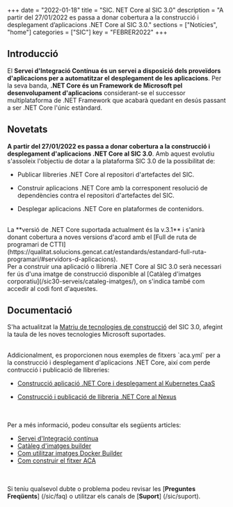 +++
date        = "2022-01-18"
title       = "SIC. NET Core al SIC 3.0"
description = "A partir del 27/01/2022 es passa a donar cobertura a la construcció i desplegament d’aplicacions .NET Core al SIC 3.0."
sections    = ["Notícies", "home"]
categories  = ["SIC"]
key         = "FEBRER2022"
+++

## Introducció

El **Servei d'Integració Contínua és un servei a disposició dels proveïdors d'aplicacions per a automatitzar el desplegament
de les aplicacions**. Per la seva banda, **.NET Core és un Framework de Microsoft pel desenvolupament d'aplicacions** considerant-se
el successor multiplataforma de .NET Framework que acabarà quedant en desús passant a ser .NET Core l'únic estàndard.


## Novetats

**A partir del 27/01/2022 es passa a donar cobertura a la construcció i desplegament d'aplicacions .NET Core al SIC 3.0**.
Amb aquest evolutiu s'assoleix l'objectiu de dotar a la plataforma SIC 3.0 de la possibilitat de:

* Publicar llibreries .NET Core al repositori d'artefactes del SIC.

* Construir aplicacions .NET Core amb la corresponent resolució de dependències contra el
repositori d'artefactes del SIC.

* Desplegar aplicacions .NET Core en plataformes de contenidors.

<br/>
La **versió de .NET Core suportada actualment és la v.3.1** i s'anirà donant cobertura a noves versions d'acord amb el
[Full de ruta de programari de CTTI](https://qualitat.solucions.gencat.cat/estandards/estandard-full-ruta-programari/#servidors-d-aplicacions).

<br/>
Per a construir una aplicació o llibreria .NET Core al SIC 3.0 serà necessari fer ús d'una imatge de construcció disponible al
[Catàleg d'imatges corporatiu](/sic30-serveis/cataleg-imatges/), on s'indica també com accedir al codi font d'aquestes.

## Documentació

S'ha actualitzat la [Matriu de tecnologies de construcció](/sic30-serveis/ci/#matriu-de-tecnologies-de-construcció) del SIC 3.0,
afegint la taula de les noves tecnologies Microsoft suportades.

<br/>
Addicionalment, es proporcionen nous exemples de fitxers `aca.yml` per a la construcció i desplegament d'aplicacions .NET Core,
així com perde contrucció i publicació de llibreries:

* [Construcció aplicació .NET Core i desplegament al Kubernetes CaaS](/related/sic/3.0/aca_const_despl_dotnet_kubernetes_caas.yml)

* [Construcció i publicació de llibreria .NET Core al Nexus](/related/sic/3.0/aca_const_publi_nexus_dotnet_lib.yml)

<br/><br/>
Per a més informació, podeu consultar els següents articles:

- [Servei d'Integració contínua](/sic30-serveis/ci/)
- [Catàleg d'imatges builder](/sic30-serveis/cataleg-imatges/)
- [Com utilitzar imatges Docker Builder](/howtos/2021-07-13-SIC-Howto-utilitzar-imatges-docker-builder/)
- [Com construir el fitxer ACA](/sic30-guies/fitxer-aca/)

<br/><br/>
Si teniu qualsevol dubte o problema podeu revisar les [**Preguntes Freqüents**] (/sic/faq) o utilitzar els canals de [**Suport**] (/sic/suport).